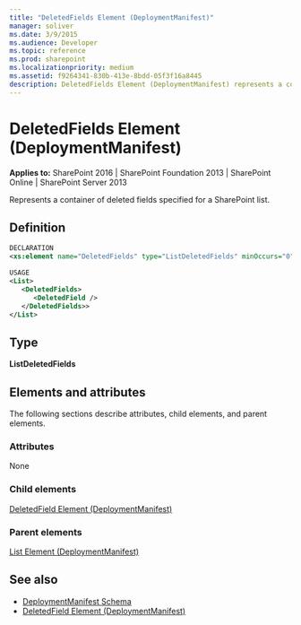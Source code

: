 ```yaml
---
title: "DeletedFields Element (DeploymentManifest)"
manager: soliver
ms.date: 3/9/2015
ms.audience: Developer
ms.topic: reference
ms.prod: sharepoint
ms.localizationpriority: medium
ms.assetid: f9264341-830b-413e-8bdd-05f3f16a8445
description: DeletedFields Element (DeploymentManifest) represents a container of deleted fields specified for a SharePoint list.
---
```


# DeletedFields Element (DeploymentManifest)

**Applies to:** SharePoint 2016 | SharePoint Foundation 2013 | SharePoint Online | SharePoint Server 2013 
  
Represents a container of deleted fields specified for a SharePoint list.

## Definition

```XML
DECLARATION
<xs:element name="DeletedFields" type="ListDeletedFields" minOccurs="0" maxOccurs="1" />

USAGE
<List>
   <DeletedFields> 
      <DeletedField />
   </DeletedFields>>
</List>
```

## Type

**ListDeletedFields**
  
## Elements and attributes

The following sections describe attributes, child elements, and parent elements.

### Attributes

None
   
### Child elements

[DeletedField Element (DeploymentManifest)](deletedfield-element-deploymentmanifest.md)
   
### Parent elements

[List Element (DeploymentManifest)](list-element-deploymentmanifest.md)
   
## See also

- [DeploymentManifest Schema](deploymentmanifest-schema.md)
- [DeletedField Element (DeploymentManifest)](deletedfield-element-deploymentmanifest.md)

